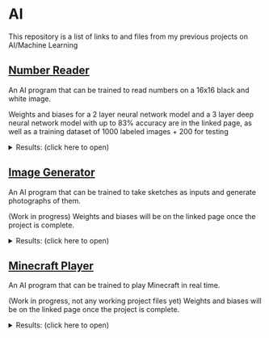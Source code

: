 # AI
This repository is a list of links to and files from my previous projects on AI/Machine Learning

## [Number Reader](https://github.com/EgeEken/Number-Reader)
An AI program that can be trained to read numbers on a 16x16 black and white image.

Weights and biases for a 2 layer neural network model and a 3 layer deep neural network model with up to 83% accuracy are in the linked page, as well as a training dataset of 1000 labeled images + 200 for testing
<details><summary>Results: (click here to open)</summary>
<p>

![ai results](https://user-images.githubusercontent.com/96302110/213899417-5ee56354-d802-43ed-9941-cb3d1024b2bc.gif)

</p>
</details>

## [Image Generator](https://github.com/EgeEken/Image-Generator)
An AI program that can be trained to take sketches as inputs and generate photographs of them.

(Work in progress)
Weights and biases will be on the linked page once the project is complete.
<details><summary>Results: (click here to open)</summary>
<p>

![image](https://github.com/EgeEken/AI/assets/96302110/281fbeb0-48d2-4f4d-953b-1e3b963bb300)
![image](https://github.com/EgeEken/AI/assets/96302110/a41c946a-a9d7-4583-ba30-a7b4c7b54a4e)

</p>
</details>

## [Minecraft Player](https://github.com/EgeEken/Minecraft-Player)
An AI program that can be trained to play Minecraft in real time.

(Work in progress, not any working project files yet)
Weights and biases will be on the linked page once the project is complete.
<details><summary>Results: (click here to open)</summary>
<p>

(to be added)

</p>
</details>
